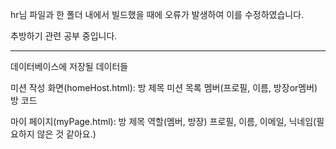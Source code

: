 hr님 파일과 한 폴더 내에서 빌드했을 때에 오류가 발생하여 이를 수정하였습니다.

추방하기 관련 공부 중입니다.

---

데이터베이스에 저장될 데이터들

미션 작성 화면(homeHost.html):
방 제목
미션 목록
멤버(프로필, 이름, 방장or멤버)
방 코드

마이 페이지(myPage.html):
방 제목
역할(멤버, 방장)
프로필, 이름, 이메일, 닉네임(필요하지 않은 것 같아요.)
